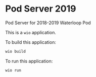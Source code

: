 # Pod Server 2019
Pod Server for 2018-2019 Waterloop Pod

This is a `wio` application.

To build this application:
```bash
wio build
```

To run this application:
```bash
wio run
```
